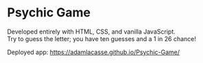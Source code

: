 # Psychic Game
Developed entirely with HTML, CSS, and vanilla JavaScript.<br>
Try to guess the letter; you have ten guesses and a 1 in 26 chance!

Deployed app:
https://adamlacasse.github.io/Psychic-Game/

